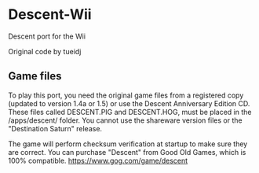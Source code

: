 # Descent-Wii
 Descent port for the Wii
 
 Original code by tueidj
 
## Game files
To play this port, you need the original game files from a registered copy (updated to version 1.4a or 1.5) or use the Descent Anniversary Edition CD. These files called DESCENT.PIG and DESCENT.HOG, must be placed in the /apps/descent/ folder. You cannot use the shareware version files or the "Destination Saturn" release.

The game will perform checksum verification at startup to make sure they are correct. You can purchase "Descent" from Good Old Games, which is 100% compatible.
https://www.gog.com/game/descent
